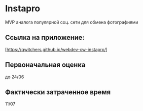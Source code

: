 # Instapro

MVP аналога популярной соц. сети для обмена фотографиями

## Ссылка на приложение:

[https://qwitchers.github.io/webdev-cw-instapro/]

## Первоначальная оценка

до 24/06

## Фактически затраченное время

11/07
